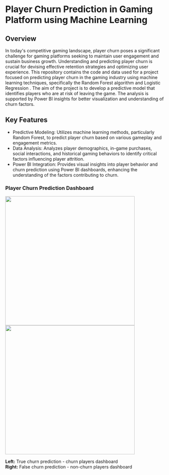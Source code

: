 # Player Churn Prediction in Gaming Platform using Machine Learning

## Overview
In today's competitive gaming landscape, player churn poses a significant challenge for gaming platforms seeking to maintain user engagement and sustain business growth. Understanding and predicting player churn is crucial for devising effective retention strategies and optimizing user experience.
This repository contains the code and data used for a project focused on predicting player churn in the gaming industry using machine learning techniques, specifically the Random Forest algorithm and Logistic Regression . The aim of the project is to develop a predictive model that identifies players who are at risk of leaving the game. The analysis is supported by Power BI insights for better visualization and understanding of churn factors.

## Key Features
- Predictive Modeling: Utilizes machine learning methods, particularly Random Forest, to predict player churn based on various gameplay and engagement metrics.
- Data Analysis: Analyzes player demographics, in-game purchases, social interactions, and historical gaming behaviors to identify critical factors influencing player attrition.
- Power BI Integration: Provides visual insights into player behavior and churn prediction using Power BI dashboards, enhancing the understanding of the factors contributing to churn.

### Player Churn Prediction Dashboard

<p float="left">
  <img src="https://github.com/user-attachments/assets/e58438a5-ef46-45b1-9609-49411a13f623" width="410" />
  <img src="https://github.com/user-attachments/assets/0ffc8ca0-5578-4656-a206-62108df7f6ba" width="410" /> 
</p>

**Left:** True churn prediction - churn players dashboard  
**Right:** False churn prediction - non-churn players dashboard
